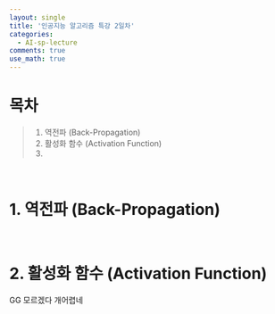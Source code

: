 ```yaml
---
layout: single
title: '인공지능 알고리즘 특강 2일차'
categories:
  - AI-sp-lecture
comments: true
use_math: true
---
```


# 목차
> 1. 역전파 (Back-Propagation)
> 2. 활성화 함수 (Activation Function)
> 3. 

<br>

# 1. 역전파 (Back-Propagation)

<br>

# 2. 활성화 함수 (Activation Function)


GG 모르겠다 개어렵네








